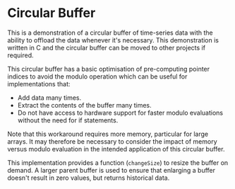 # Circular Buffer

This is a demonstration of a circular buffer of time-series data with the ability to offload the data whenever it's necessary. This demonstration is written in C and the circular buffer can be moved to other projects if required.

This circular buffer has a basic optimisation of pre-computing pointer indices to avoid the modulo operation which can be useful for implementations that:

  * Add data many times.
  * Extract the contents of the buffer many times.
  * Do not have access to hardware support for faster modulo evaluations without the need for if statements.

  Note that this workaround requires more memory, particular for large arrays. It may therefore be necessary to consider the impact of memory versus modulo evaluation in the intended application of this circular buffer.
  
  This implementation provides a function (`changeSize`) to resize the buffer on demand. A larger parent buffer is used to ensure that enlarging a buffer doesn't result in zero values, but returns historical data.
